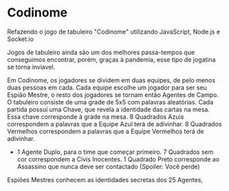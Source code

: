 # Codinome
Refazendo o jogo de tabuleiro "Codinome" utilizando JavaScript, Node.js e Socket.io

Jogos de tabuleiro ainda são um dos melhores passa-tempos que conseguimos encontrar, porém, graças à pandemia, esse tipo de jogatina se torna inviavel.

Em Codinome, os jogadores se dividem em duas equipes, de pelo menos duas pessoas em cada. Cada equipe escolhe um jogador para ser seu Espião Mestre, o resto dos jogadores se tornam então Agentes de Campo.
O tabuleiro consiste de uma grade de 5x5 com palavras aleatórias.
Cada partida possuí uma Chave, que revela a identidade das cartas na mesa. Essa chave corresponde à grade na mesa. 
  8 Quadrados Azuis correspondem a palavras que a Equipe Azul terá de adivinhar.
  8 Quadrados Vermelhos correspondem a palavras que a Equipe Vermelhos terá de adivinhar.
  + 1 Agente Duplo, para o time que começar primeiro.
  7 Quadrados sem cor correspondem a Civis Inocentes.
  1 Quadrado Preto corresponde ao Assassino que nunca deve ser contactado (Spoiler: Você perde)
  
Espiões Mestres conhecem as identidades secretas dos 25 Agentes, 
